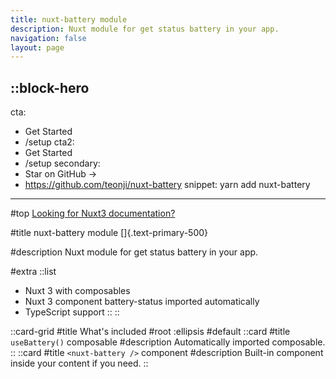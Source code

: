 ```yaml
---
title: nuxt-battery module
description: Nuxt module for get status battery in your app.
navigation: false
layout: page
---
```


::block-hero
---
cta:
  - Get Started
  - /setup
cta2:
  - Get Started
  - /setup
secondary:
  - Star on GitHub →
  - https://github.com/teonji/nuxt-battery
snippet: yarn add nuxt-battery
---

#top
[Looking for Nuxt3 documentation?](https://nuxt-battery.vercel.app)

#title
nuxt-battery module []{.text-primary-500}

#description
Nuxt module for get status battery in your app.

#extra
  ::list
  - Nuxt 3 with composables
  - Nuxt 3 component battery-status imported automatically
  - TypeScript support
  ::
::

::card-grid
#title
  What's included
#root
  :ellipsis
#default
  ::card
  #title
  `useBattery()` composable
  #description
  Automatically imported composable.
  ::
  ::card
  #title
  `<nuxt-battery />` component
  #description
  Built-in component inside your content if you need.
::
